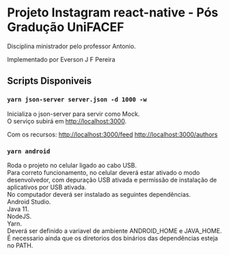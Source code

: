 # Projeto Instagram react-native - Pós Gradução UniFACEF

Disciplina ministrador pelo professor Antonio.

Implementado por Everson J F Pereira


## Scripts Disponiveis

### `yarn json-server server.json -d 1000 -w`

Inicializa o json-server para servir como Mock.<br />
O serviço subirá em [http://localhost:3000](http://localhost:3000).

Com os recursos:
[http://localhost:3000/feed](http://localhost:3000/feed)
[http://localhost:3000/authors](http://localhost:3000/authors)

### `yarn android`

Roda o projeto no celular ligado ao cabo USB.<br />
Para correto funcionamento,  no celular deverá estar ativado o modo desenvolvedor, com depuração USB ativada e permissão de instalação de aplicativos por USB ativada.<br />
No computador deverá ser instalado as seguintes dependências.<br />
Android Studio.<br />
Java 11.<br />
NodeJS.<br />
Yarn.<br />
Deverá ser definido a variavel de ambiente ANDROID_HOME e JAVA_HOME. É necessario ainda que os diretorios dos binários das dependências esteja no PATH.<br />

